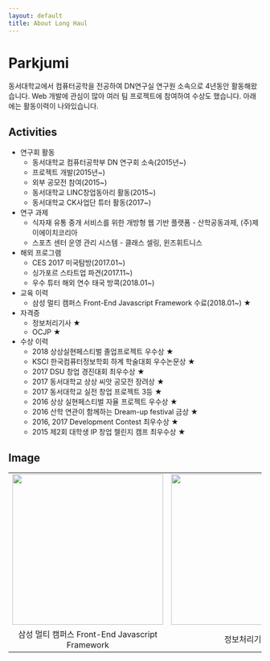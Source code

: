 ```yaml
---
layout: default
title: About Long Haul
---
```


<div class="post">
	<h1 class="pageTitle">Parkjumi</h1>
	<!-- <img src="{{ '/assets/img/touring.jpg' | prepend: site.baseurl }}" alt=""> -->
	<!-- <p class="intro">동서대학교에서 컴퓨터공학을 전공하여 DN연구실 연구원 소속으로 4년동안 활동해왔습니다. Web 개발에 관심이 많아 여러 팀 프로젝트에 참여하여 수상도 했습니다. 아래에는 활동이력이 나와있습니다.</p> -->
	<p>동서대학교에서 컴퓨터공학을 전공하여 DN연구실 연구원 소속으로 4년동안 활동해왔습니다. Web 개발에 관심이 많아 여러 팀 프로젝트에 참여하여 수상도 했습니다. 아래에는 활동이력이 나와있습니다.</p>
	<h2>Activities</h2>
	<ul>
		<li>
			연구회 활동
				<ul>
					<li>
						동서대학교 컴퓨터공학부 DN 연구회 소속(2015년~)
					</li>
					<li>
						프로젝트 개발(2015년~)
					</li>
					<li>
						외부 공모전 참여(2015~)
					</li>
					<li>
						동서대학교 LINC창업동아리 활동(2015~)
					</li>
					<li>
						동서대학교 CK사업단 튜터 활동(2017~)
					</li>
				</ul>
		</li>
		<li>
			연구 과제
				<ul>
					<li>
						식자재 유통 중개 서비스를 위한 개방형 웹 기반 플랫폼 - 산학공동과제, (주)제이에이치코리아
					</li>
					<li>
						스포츠 센터 운영 관리 시스템 - 클래스 셀링, 윈즈휘트니스
					</li>
				</ul>
		</li>
		<li>
			해외 프로그램
				<ul>
					<li>
						CES 2017 미국탐방(2017.01~)
					</li>
					<li>
						싱가포르 스타트업 파견(2017.11~)
					</li>
					<li>
						우수 튜터 해외 연수 태국 방콕(2018.01~)
					</li>
				</ul>
		</li>
		<li>
			교육 이력
				<ul>
					<li>
						삼성 멀티 캠퍼스 Front-End Javascript Framework 수료(2018.01~) ★
					</li>
				</ul>
		</li>
		<li>
			자격증
				<ul>
					<li>
						정보처리기사 ★
					</li>
					<li>
						OCJP ★
					</li>
				</ul>
		</li>
		<li>
			수상 이력
				<ul>
					<li>
						2018 상상실현페스티벌 졸업프로젝트 우수상 ★
					</li>
					<li>
						KSCI 한국컴퓨터정보학회 하계 학술대회 우수논문상 ★
					</li>
					<li>
						2017 DSU 창업 경진대회 최우수상 ★
					</li>
					<li>
						2017 동서대학교 상상 씨앗 공모전 장려상 ★
					</li>
					<li>
						2017 동서대학교 실전 창업 프로젝트 3등 ★
					</li>
					<li>
						2016 상상 실현페스티벌 자율 프로젝트 우수상 ★
					</li>
					<li>
						2016 산학 연관이 함께하는 Dream-up festival 금상 ★
					</li>
					<li>
						2016, 2017 Development Contest 최우수상 ★
					</li>
					<li>
						2015 제2회 대학생 IP 창업 챌린지 캠프 최우수상 ★
					</li>
				</ul>
		</li>
  		<!-- <li><a href="http://responsive-nav.com/">Responsive Nav Menu</a></li>
  		<li><a href="https://github.com/snaptortoise/jekyll-rss-feeds">XML Feed for RSS Readers</a></li>
  		<li>Contact Form via <a href="http://formspree.io/">Formspree</a></li>
      <li>5 Post Loop with excerpt on Home Page</li>
  		<li>Previous / Next Post Navigation</li>
      <li>Estimated Reading Time for posts</li>
  		<li><a href="https://github.com/adobe-webplatform/dropcap.js">Drop Cap</a> on posts</li>
  		<li><a href="http://typecast.com/blog/a-more-modern-scale-for-web-typography">A Better Type Scale</a></li> -->
  	</ul>
		<h2>Image</h2>
		<table>
			<tr>
				<td>
					<img src="{{ '/assets/img/multi.JPG'}}" style="width:300px;margin-bottom:0" alt="">
				</td>
				<td>
					<img src="{{ '/assets/img/Engineer Information Processing.JPG'}}" style="width:300px;margin-bottom:0" alt="">
				</td>
				<td>
					<img src="{{ '/assets/img/oracle_ocjp.pdf'}}" style="width:300px;margin-bottom:0" alt="">
				</td>
			</tr>
			<tr>
				<td style="text-align:center">
					<span>삼성 멀티 캠퍼스 Front-End Javascript Framework</span>
				</td>
				<td style="text-align:center">
					정보처리기사
				</td>
				<td style="text-align:center">
					OCJP
				</td>
			</tr>
		</table>
</div>
